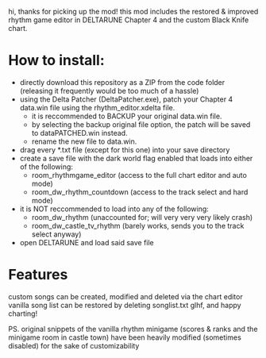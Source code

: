 hi, thanks for picking up the mod!
this mod includes the restored & improved rhythm game editor in DELTARUNE Chapter 4 and the custom Black Knife chart.

# How to install:
- directly download this repository as a ZIP from the code folder (releasing it frequently would be too much of a hassle)
- using the Delta Patcher (DeltaPatcher.exe), patch your Chapter 4 data.win file using the rhythm_editor.xdelta file.
	- it is reccommended to BACKUP your original data.win file.
	- by selecting the backup original file option, the patch will be saved to dataPATCHED.win instead.
  - rename the new file to data.win.
- drag every *.txt file (except for this one) into your save directory
- create a save file with the dark world flag enabled that loads into either of the following:
	- room_rhythmgame_editor (access to the full chart editor and auto mode)
	- room_dw_rhythm_countdown (access to the track select and hard mode)
- it is NOT reccommended to load into any of the following:
	- room_dw_rhythm (unaccounted for; will very very very likely crash)
	- room_dw_castle_tv_rhythm (barely works, sends you to the track select anyway)
- open DELTARUNE and load said save file

# Features
custom songs can be created, modified and deleted via the chart editor
vanilla song list can be restored by deleting songlist.txt
glhf, and happy charting!

PS. original snippets of the vanilla rhythm minigame
(scores & ranks and the minigame room in castle town)
have been heavily modified (sometimes disabled) for the sake of customizability
